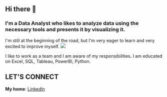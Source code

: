 ## Hi there 👋

### I'm a Data Analyst who likes to analyze data using the necessary tools and presents it by visualizing it.  
I'm still at the beginning of the road, but I'm very eager to learn and very excited to improve myself.                 <img src = "![da2](https://user-images.githubusercontent.com/113151455/228421923-c0f5bb42-8e2d-4e05-a3e0-6198e10bcbc2.png)" />

I like to work as a team and I am aware of my responsibilities.  I am educated on Excel, SQL, Tableau, PowerBI, Python.

## LET'S CONNECT
**My home**: <a href= "https://www.linkedin.com/in/gulberin-heja-baran-90ab4224a/" >Linkedln</a>
